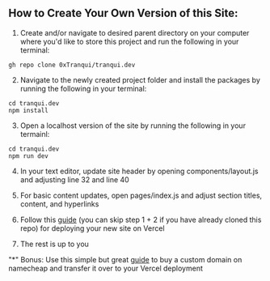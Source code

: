 ## How to Create Your Own Version of this Site:

1. Create and/or navigate to desired parent directory on your computer where you'd like to store this project and run the following in your terminal:
```
gh repo clone 0xTranqui/tranqui.dev
```

2. Navigate to the newly created project folder and install the packages by running the following in your terminal:
```
cd tranqui.dev
npm install
```

3. Open a localhost version of the site by running the following in your termainl:
```
cd tranqui.dev
npm run dev
```

4. In your text editor, update site header by opening components/layout.js and adjusting line 32 and line 40

5. For basic content updates, open pages/index.js and adjust section titles, content, and hyperlinks

6. Follow this [guide](https://nextjs.org/learn/basics/deploying-nextjs-app) (you can skip step 1 + 2 if you have already cloned this repo) for deploying your new site on Vercel

7. The rest is up to you

"*" Bonus: Use this simple but great [guide](https://thoughtsonpaper.dev/blog/how-to-add-namecheap-domain-to-vercel) to buy a custom domain on namecheap and transfer it over to your Vercel deployment


